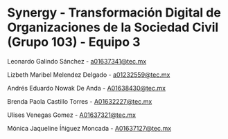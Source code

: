 # Synergy - Transformación Digital de Organizaciones de la Sociedad Civil (Grupo 103) - Equipo 3

Leonardo Galindo Sánchez - a01637341@tec.mx

Lizbeth Maribel Melendez Delgado - a01232559@tec.mx

Andrés Eduardo Nowak De Anda - A01638430@tec.mx

Brenda Paola Castillo Torres - A01632227@tec.mx

Ulises Venegas Gomez - A01637321@tec.mx

Mónica Jaqueline Íñiguez Moncada - A01637127@tec.mx

